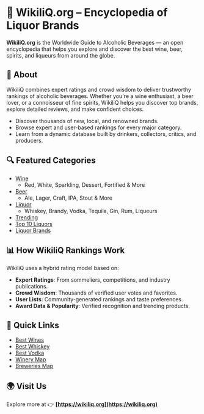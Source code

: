 
# 🥂 WikiliQ.org – Encyclopedia of Liquor Brands

**WikiliQ.org** is the Worldwide Guide to Alcoholic Beverages — an open encyclopedia that helps you explore and discover the best wine, beer, spirits, and liqueurs from around the globe.

## 🌟 About

WikiliQ combines expert ratings and crowd wisdom to deliver trustworthy rankings of alcoholic beverages. Whether you're a wine enthusiast, a beer lover, or a connoisseur of fine spirits, WikiliQ helps you discover top brands, explore detailed reviews, and make confident choices.

- Discover thousands of new, local, and renowned brands.
- Browse expert and user-based rankings for every major category.
- Learn from a dynamic database built by drinkers, collectors, critics, and producers.

## 🔍 Featured Categories

- [Wine](https://wikiliq.org/wine/)
  - Red, White, Sparkling, Dessert, Fortified & More
- [Beer](https://wikiliq.org/beer/)
  - Ale, Lager, Craft, IPA, Stout & More
- [Liquor](https://wikiliq.org/liquor/)
  - Whiskey, Brandy, Vodka, Tequila, Gin, Rum, Liqueurs
- [Trending](https://wikiliq.org/most-popular-liquors/)
- [Top 10 Liquors](https://wikiliq.org/top-10-liquors/)
- [Liquor Brands](https://wikiliq.org/liquor-brands/)

## 📊 How WikiliQ Rankings Work

WikiliQ uses a hybrid rating model based on:
- **Expert Ratings**: From sommeliers, competitions, and industry publications.
- **Crowd Wisdom**: Thousands of verified user votes and favorites.
- **User Lists**: Community-generated rankings and taste preferences.
- **Award Data & Popularity**: Verified recognition and trending products.

## 🔗 Quick Links

- [Best Wines](https://wikiliq.org/best-wines/)
- [Best Whiskey](https://wikiliq.org/best-whiskey/)
- [Best Vodka](https://wikiliq.org/best-vodka/)
- [Winery Map](https://wikiliq.org/wineries/)
- [Breweries Map](https://wikiliq.org/breweries/)

## 🌍 Visit Us

Explore more at 👉 **[https://wikiliq.org](https://wikiliq.org)**

